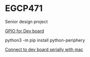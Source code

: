# EGCP471
Senior design project

[GPIO for Dev board](https://coral.ai/docs/dev-board/gpio/#program-gpios-with-libgpiod)

python3 -m pip install python-periphery

[Connect to dev board serially with mac](https://coral.ai/docs/dev-board/serial-console/#connect-with-macos)
